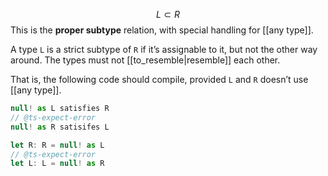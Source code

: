 $$ L \subset R $$
This is the **proper subtype** relation, with special handling for [[any type]]. 

A type `L` is a strict subtype of `R` if it’s assignable to it, but not the other way around. The types must not [[to_resemble|resemble]] each other.

That is, the following code should compile, provided `L` and `R` doesn’t use [[any type]].
```ts
null! as L satisfies R
// @ts-expect-error
null! as R satisifes L

let R: R = null! as L
// @ts-expect-error
let L: L = null! as R
```

